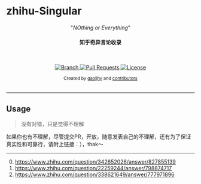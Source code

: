 # zhihu-Singular

<p align="center">"<i>NOthing or Everything</i>"</p>

<h4 align="center">
知乎奇异言论收录</h4>

<br>

<p align="center">
  <a href="https://github.com/gaoljhy/zhihu-Singular/tree/master">
    <img src="https://img.shields.io/badge/Branch-master-green.svg?longCache=true"
        alt="Branch">
  </a>
  <a href="https://github.com/gaoljhy/zhihu-Singular/pulls">
    <img src="https://img.shields.io/badge/PRs-welcome-brightgreen.svg?longCache=true"
        alt="Pull Requests">
  </a>
  <a href="https://github.com/gaoljhy/zhihu-Singular/blob/master/LICENSE">
    <img src="https://img.shields.io/badge/License-MIT-blue.svg?longCache=true"
        alt="License">
  </a>
</p>

<div align="center">
  <sub>Created by
  <a href="http://grj321.com">gaoljhy</a> and
  <a href="https://github.com/gaoljhy/blog/contributors">
    contributors
  </a>
</div>

<br>

*****

## Usage

> 没有对错，只是觉得不理解



如果你也有不理解，尽管提交PR，开放，随意发表自己的不理解，还有为了保证真实性和可靠行，请附上链接：），thak～

*****

0.  <https://www.zhihu.com/question/342652026/answer/827855139>
1.  <https://www.zhihu.com/question/22259244/answer/798874717>
2.  <https://www.zhihu.com/question/338621649/answer/777971896>
